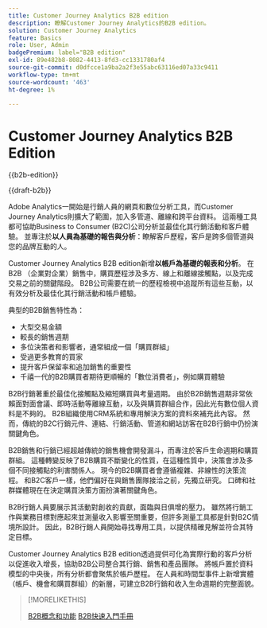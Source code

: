 ```yaml
---
title: Customer Journey Analytics B2B edition
description: 瞭解Customer Journey Analytics的B2B edition。
solution: Customer Journey Analytics
feature: Basics
role: User, Admin
badgePremium: label="B2B edition"
exl-id: 89e482b8-8082-4413-8fd3-cc1331780af4
source-git-commit: d0dfcce1a9ba2a2f3e55abc63116ed07a33c9411
workflow-type: tm+mt
source-wordcount: '463'
ht-degree: 1%

---
```



# Customer Journey Analytics B2B Edition

{{b2b-edition}}

{{draft-b2b}}

Adobe Analytics一開始是行銷人員的網頁和數位分析工具，而Customer Journey Analytics則擴大了範圍，加入多管道、離線和跨平台資料。  這兩種工具都可協助Business to Consumer (B2C)公司分析並最佳化其行銷活動和客戶體驗。 並專注於&#x200B;**以人員為基礎的報告與分析**：瞭解客戶歷程，客戶是跨多個管道與您的品牌互動的人。

Customer Journey Analytics B2B edition新增&#x200B;**以帳戶為基礎的報表和分析**。 在B2B （企業對企業）銷售中，購買歷程涉及多方、線上和離線接觸點，以及完成交易之前的關鍵階段。 B2B公司需要在統一的歷程檢視中追蹤所有這些互動，以有效分析及最佳化其行銷活動和帳戶體驗。

典型的B2B銷售特性為：

* 大型交易金額
* 較長的銷售週期
* 多位決策者和影響者，通常組成一個「購買群組」
* 受過更多教育的買家
* 提升客戶保留率和追加銷售的重要性
* 千禧一代的B2B購買者期待更順暢的「數位消費者」，例如購買體驗

B2B行銷著重於最佳化接觸點及縮短購買與考量週期。 由於B2B銷售週期非常依賴面對面會議、即時活動等離線互動，以及與購買群組合作，因此光有數位個人資料是不夠的。 B2B組織使用CRM系統和專用解決方案的資料來補充此內容。 然而，傳統的B2C行銷元件、連結、行銷活動、管道和網站訪客在B2B行銷中仍扮演關鍵角色。

B2B銷售和行銷已經超越傳統的銷售機會開發漏斗，而專注於客戶生命週期和購買群組。 這種轉變反映了B2B購買不斷變化的性質，在這種性質中，決策會涉及多個不同接觸點的利害關係人。 現今的B2B購買者會遵循複雜、非線性的決策流程。 和B2C客戶一樣，他們偏好在與銷售團隊接洽之前，先獨立研究。 口碑和社群媒體現在在決定購買決策方面扮演著關鍵角色。

B2B行銷人員要展示其活動對創收的貢獻，面臨與日俱增的壓力。  雖然將行銷工作與業務目標對應起來並測量收入影響至關重要，但許多測量工具都是針對B2C情境所設計。 因此，B2B行銷人員開始尋找專用工具，以提供精確見解並符合其特定目標。

Customer Journey Analytics B2B edition透過提供可化為實際行動的客戶分析以促進收入增長，協助B2B公司整合其行銷、銷售和產品團隊。 將帳戶置於資料模型的中央後，所有分析都會聚焦於帳戶歷程。 在人員和時間型事件上新增實體（帳戶、機會和購買群組）的新層，可建立B2B行銷和收入生命週期的完整面貌。


>[!MORELIKETHIS]
>
>[B2B概念和功能](cja-b2b-concepts-features.md)
>[B2B快速入門手冊](cja-b2b-quick-start-guide.md)
>
